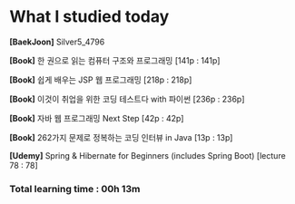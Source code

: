 <h1>What I studied today</h1>

<strong>[BaekJoon]</strong> Silver5_4796

<strong>[Book]</strong> 한 권으로 읽는 컴퓨터 구조와 프로그래밍 [141p : 141p]

<strong>[Book]</strong> 쉽게 배우는 JSP 웹 프로그래밍 [218p : 218p]

<strong>[Book]</strong> 이것이 취업을 위한 코딩 테스트다 with 파이썬 [236p : 236p]

<strong>[Book]</strong> 자바 웹 프로그래밍 Next Step [42p : 42p]

<strong>[Book]</strong> 262가지 문제로 정복하는 코딩 인터뷰 in Java [13p : 13p]

<strong>[Udemy]</strong> Spring & Hibernate for Beginners (includes Spring Boot) [lecture 78 : 78]

<h3>Total learning time : 00h 13m</h3>  